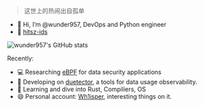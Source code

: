 > 这世上的热闹出自孤单

- 👋 Hi, I’m @wunder957, DevOps and Python engineer
- 👷‍ [hitsz-ids](https://github.com/hitsz-ids)

![wunder957's GitHub stats](https://github-readme-stats.vercel.app/api?username=wunder957&count_private=true)

Recently:

- 💻 Researching [eBPF](https://ebpf.io/) for data security applications
- 🔧 Developing on [duetector](https://github.com/hitsz-ids/duetector), a tools for data usage observability.
- 📕 Learning and dive into Rust, Compiliers, OS
- 😄 Personal account: [Wh1isper](https://github.com/Wh1isper/), interesting things on it.
